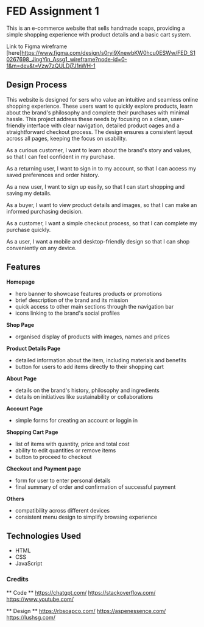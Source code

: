 # FED Assignment 1
This is an e-commerce website that sells handmade soaps, providing a simple shopping experience with product details and a basic cart system.

Link to Figma wireframe [here]https://www.figma.com/design/s0ryi9XnewbKW0hcu0ESWw/FED_S10267698_JingYin_Assg1_wireframe?node-id=0-1&m=dev&t=Vzw7zQULDj7J1nWH-1

## Design Process
This website is designed for sers who value an intuitive and seamless online shopping experience. These users want to quickly explore products, learn about the brand's philosophy and complete their purchases with minimal hassle. This project address these needs by focusing on a clean, user-friendly interface with clear navigation, detailed product oages and a straightforward checkout process. The design ensures a consistent layout across all pages, keeping the focus on usability.

As a curious customer, I want to learn about the brand's story and values, so that I can feel confident in my purchase.

As a returning user, I want to sign in to my account, so that I can access my saved preferences and order history.

As a new user, I want to sign up easily, so that I can start shopping and saving my details.

As a buyer, I want to view product details and images, so that I can make an informed purchasing decision.

As a customer, I want a simple checkout process, so that I can complete my purchase quickly.

As a user, I want a mobile and desktop-friendly design so that I can shop conveniently on any device.

## Features
**Homepage**
- hero banner to showcase features products or promotions
- brief description of the brand and its mission
- quick access to other main sections through the navigation bar
- icons linking to the brand's social profiles

**Shop Page**
- organised display of products with images, names and prices

**Product Details Page**
- detailed information about the item, including materials and benefits
- button for users to add items directly to their shopping cart

**About Page**
- details on the brand's history, philosophy and ingredients
- details on initiatives like sustainability or collaborations

**Account Page**
- simple forms for creating an account or loggin in

**Shopping Cart Page**
- list of items with quantity, price and total cost
- ability to edit quantities or remove items
- button to proceed to checkout

**Checkout and Payment page**
- form for user to enter personal details
- final summary of order and confirmation of successful payment

**Others**
- compatibility across different devices
- consistent menu design to simplify browsing experience

## Technologies Used
- HTML
- CSS
- JavaScript

### Credits
** Code **
https://chatgpt.com/
https://stackoverflow.com/
https://www.youtube.com/

** Design **
https://rbsoapco.com/
https://aspenessence.com/
https://lushsg.com/